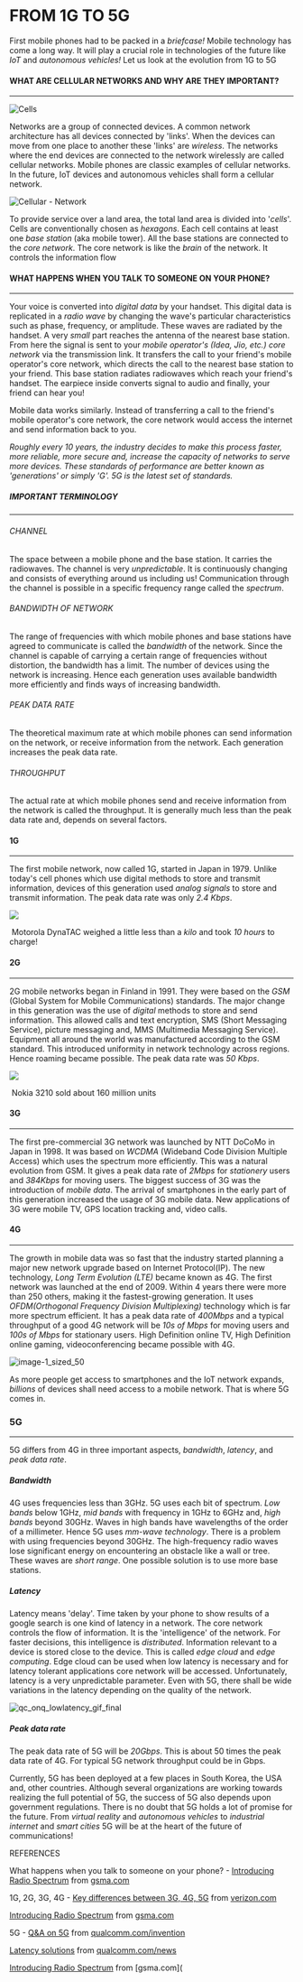 # FROM 1G TO 5G

First mobile phones had to be packed in a *briefcase!* Mobile technology has come a long way. It will play a crucial role in technologies of the future like *IoT* and *autonomous vehicles!* Let us look at the evolution from 1G to 5G

#### WHAT ARE CELLULAR NETWORKS AND WHY ARE THEY IMPORTANT?

------

![Cells](./Images/Cells.png)

Networks are a group of connected devices. A common network architecture has all devices connected by 'links'. When the devices can move from one place to another these 'links' are *wireless*. The networks where the end devices are connected to the network wirelessly are called cellular networks. Mobile phones are classic examples of cellular networks. In the future, IoT devices and autonomous vehicles shall form a cellular network. 

 ![Cellular - Network](./Images/Cellular_Network.jpg)



To provide service over a land area, the total land area is divided into '*cells*'. Cells are conventionally chosen as *hexagons*. Each cell contains at least one *base station* (aka mobile tower). All the base stations are connected to the *core network*. The core network is like the *brain* of the network. It controls the information flow



#### WHAT HAPPENS WHEN YOU TALK TO SOMEONE ON YOUR PHONE?

------

Your voice is converted into *digital data* by your handset. This digital data is replicated in a *radio wave* by changing the wave's particular characteristics such as phase, frequency, or amplitude. These waves are radiated by the handset. A very *small* part reaches the antenna of the nearest base station. From here the signal is sent to your *mobile operator's (Idea, Jio, etc.) core network* via the transmission link. It transfers the call to your friend's mobile operator's core network, which directs the call to the nearest base station to your friend. This base station radiates radiowaves which reach your friend's handset. The earpiece inside converts signal to audio and finally, your friend can hear you!

Mobile data works similarly. Instead of transferring a call to the friend's mobile operator's core network, the core network would access the internet and send information back to you.

*Roughly every 10 years, the industry decides to make this process faster, more reliable, more secure and, increase the capacity of networks to serve more devices. These standards of performance are better known as 'generations' or simply 'G'. 5G is the latest set of standards.*



##### IMPORTANT TERMINOLOGY

------

###### CHANNEL

The space between a mobile phone and the base station. It carries the radiowaves. The channel is very *unpredictable*. It is continuously changing and consists of everything around us including us! Communication through the channel is possible in a specific frequency range called the *spectrum*.

###### BANDWIDTH OF NETWORK

The range of frequencies with which mobile phones and base stations have agreed to communicate is called the *bandwidth* of the network. Since the channel is capable of carrying a certain range of frequencies without distortion, the bandwidth has a limit. The number of devices using the network is increasing. Hence each generation uses available bandwidth more efficiently and finds ways of increasing bandwidth. 

###### PEAK DATA RATE

The theoretical maximum rate at which mobile phones can send information on the network, or receive information from the network. Each generation increases the peak data rate.

###### THROUGHPUT

The actual rate at which mobile phones send and receive information from the network is called the throughput. It is generally much less than the peak data rate and, depends on several factors.

 

#### 1G

------

The first mobile network, now called 1G, started in Japan in 1979. Unlike today's cell phones which use digital methods to store and transmit information, devices of this generation used *analog signals* to store and transmit information. The peak data rate was only *2.4 Kbps*.

<img src="./Images/Motorola Dyna TAC1-G phone.png" />

​                         Motorola DynaTAC weighed a little less than a *kilo* and took *10 hours* to charge!

#### 2G

------

2G mobile networks began in Finland in 1991. They were based on the *GSM* (Global System for Mobile Communications) standards. The major change in this generation was the use of *digital* methods to store and send information. This allowed calls and text encryption, SMS (Short Messaging Service), picture messaging and, MMS (Multimedia Messaging Service). Equipment all around the world was manufactured according to the GSM standard. This introduced uniformity in network technology across regions. Hence roaming became possible. The peak data rate was *50 Kbps*.

<img src="./Images/Nokia3210(2-G phone).png" />

​                                                          Nokia 3210 sold about 160 million units

#### 3G

------

The first pre-commercial 3G network was launched by NTT DoCoMo in Japan in 1998. It was based on *WCDMA* (Wideband Code Division Multiple Access) which uses the spectrum more efficiently. This was a natural evolution from GSM. It gives a peak data rate of *2Mbps* for *stationery* users and *384Kbps* for moving users. The biggest success of 3G was the introduction of *mobile data*. The arrival of smartphones in the early part of this generation increased the usage of 3G mobile data. New applications of 3G were mobile TV, GPS location tracking and, video calls.

#### 4G

------

The growth in mobile data was so fast that the industry started planning a major new network upgrade based on Internet Protocol(IP). The new technology, *Long Term Evolution (LTE)* became known as 4G. The first network was launched at the end of 2009. Within 4 years there were more than 250 others, making it the fastest-growing generation. It uses *OFDM(Orthogonal Frequency Division Multiplexing)* technology which is far more spectrum efficient. It has a peak data rate of *400Mbps* and a typical throughput of a good 4G network will be *10s of Mbps* for moving users and *100s of Mbps* for stationary users. High Definition online TV, High Definition online gaming, videoconferencing became possible with 4G.



![image-1_sized_50](./Images/image-1_sized_50.jpg)

As more people get access to smartphones and the IoT network expands, *billions* of devices shall need access to a mobile network. That is where 5G comes in.

### 5G

------

5G differs from 4G in three important aspects, *bandwidth*, *latency*, and *peak data rate*. 

##### Bandwidth

4G uses frequencies less than 3GHz. 5G uses each bit of spectrum. *Low bands* below 1GHz, *mid bands* with frequency in 1GHz to 6GHz and, *high bands* beyond 30GHz. Waves in high bands have wavelengths of the order of a millimeter. Hence 5G uses *mm-wave technology*. There is a problem with using frequencies beyond 30GHz. The high-frequency radio waves lose significant energy on encountering an obstacle like a wall or tree. These waves are *short range*. One possible solution is to use more base stations. 

##### Latency

Latency means 'delay'. Time taken by your phone to show results of a google search is one kind of latency in a network. The core network controls the flow of information. It is the 'intelligence' of the network. For faster decisions, this intelligence is *distributed*. Information relevant to a device is stored close to the device. This is called *edge cloud* and *edge computing*. Edge cloud can be used when low latency is necessary and for latency tolerant applications core network will be accessed. Unfortunately, latency is a very unpredictable parameter. Even with 5G, there shall be wide variations in the latency depending on the quality of the network.

![qc_onq_lowlatency_gif_final](./Images/qc_onq_lowlatency_gif_final.gif)

##### Peak data rate

The peak data rate of 5G will be *20Gbps*. This is about 50 times the peak data rate of 4G. For typical 5G network throughput could be in Gbps.



Currently, 5G has been deployed at a few places in South Korea, the USA and, other countries. Although several organizations are working towards realizing the full potential of 5G, the success of 5G also depends upon government regulations. There is no doubt that 5G holds a lot of promise for the future. From *virtual reality* and *autonomous vehicles* to *industrial internet* and *smart cities* 5G will be at the heart of the future of communications!





REFERENCES

What happens when you talk to someone on your phone? - [Introducing Radio Spectrum](https://www.gsma.com/spectrum/wp-content/uploads/2017/04/Introducing-Radio-Spectrum.pdf) from [gsma.com](gsma.com)

1G, 2G, 3G, 4G - [Key differences between 3G, 4G, 5G](https://www.verizon.com/about/our-company/5g/difference-between-3g-4g-5g) from [verizon.com](verizon.com)

 [Introducing Radio Spectrum](https://www.gsma.com/spectrum/wp-content/uploads/2017/04/Introducing-Radio-Spectrum.pdf) from [gsma.com](gsma.com)

5G - [Q&A on 5G](https://www.qualcomm.com/invention/5g/what-is-5g#:~:text=5G%20will%20bring%20wider%20bandwidths,Gbps%20throughput%2C%20and%20low%20latency.) from [qualcomm.com/invention](https://www.qualcomm.com/invention/5g)

 [Latency solutions](https://www.qualcomm.com/news/onq/2019/05/13/how-5g-low-latency-improves-your-mobile-experiences#:~:text=The%20current%20architecture%20is%20a,is%20changing%20now%20with%205G.&text=Edge%20computing%20reduces%20latency%20because,to%20the%20cloud%20and%20back.) from [qualcomm.com/news](https://www.qualcomm.com/news/onq/2019/05/13/how-5g-low-latency-improves-your-mobile-experiences#:~:text=The%20current%20architecture%20is%20a,is%20changing%20now%20with%205G.&text=Edge%20computing%20reduces%20latency%20because,to%20the%20cloud%20and%20back.)

 [Introducing Radio Spectrum](https://www.gsma.com/spectrum/wp-content/uploads/2017/04/Introducing-Radio-Spectrum.pdf) from [gsma.com](
